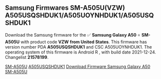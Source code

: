 <h2>Samsung Firmwares SM-A505U(VZW) A505USQSHDUK1/A505UOYNHDUK1/A505USQSHDUK1</h2>
Download the Samsung firmware for the ✅ <strong>Samsung Galaxy A50 </strong> ⭐ <strong>SM-A505U</strong> with product code <strong>VZW</strong> <strong> from United States</strong>. This firmware has version number PDA <strong>A505USQSHDUK1</strong> and CSC A505UOYNHDUK1. The operating system of this firmware is Android R , with build date 2021-12-24. Changelist <strong>21578199</strong>.

[SM-A505U](https://samfirm.shop/samsung/model/SM-A505U)
[A505USQSHDUK1](https://samfirm.shop/samsung/pda/A505USQSHDUK1)
[Download Firmware Samsung Galaxy A50 SM-A505U](https://samfirm.shop/samsung/firmware/485408)
